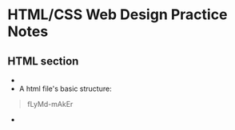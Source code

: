 # HTML/CSS Web Design Practice Notes

## HTML section
 - <!-- This is a comment section-->
 - A html file's basic structure:
 ><!DOCTYPE HTML>
 ><html>
 ><head>
 ><!--head part is used for title, link, etc.-->
 ></head>
 ><body>
 ><!--body part is used for cotent. -->
 ></body>
 ></html>fLyMd-mAkEr
 - 
